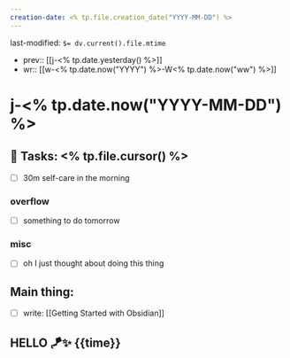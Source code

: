 ```yaml
---
creation-date: <% tp.file.creation_date("YYYY-MM-DD") %>
---
```

last-modified: `$= dv.current().file.mtime`
- prev:: [[j-<% tp.date.yesterday() %>]]
- wr:: [[w-<% tp.date.now("YYYY") %>-W<% tp.date.now("ww") %>]]
# j-<% tp.date.now("YYYY-MM-DD") %>
## 📜 Tasks: <% tp.file.cursor() %>
- [ ] 30m self-care in the morning
### overflow
- [ ] something to do tomorrow
### misc
- [ ] oh I just thought about doing this thing
## Main thing:
- [ ] write: [[Getting Started with Obsidian]]
## HELLO 🪁✨ {{time}}